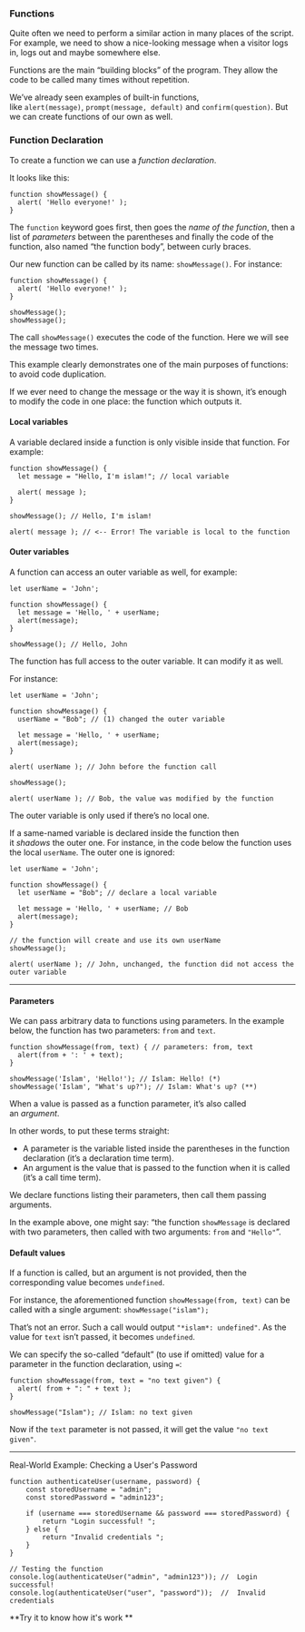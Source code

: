 ### Functions

Quite often we need to perform a similar action in many places of the script.
For example, we need to show a nice-looking message when a visitor logs in, logs out and maybe somewhere else.

Functions are the main “building blocks” of the program. They allow the code to be called many times without repetition.

We’ve already seen examples of built-in functions, like `alert(message)`, `prompt(message, default)` and `confirm(question)`. But we can create functions of our own as well.

### Function Declaration

To create a function we can use a _function declaration_.

It looks like this:
```
function showMessage() {
  alert( 'Hello everyone!' );
}
```

The `function` keyword goes first, then goes the _name of the function_, then a list of _parameters_ between the parentheses and finally the code of the function, also named “the function body”, between curly braces.

Our new function can be called by its name: `showMessage()`.
For instance:
```
function showMessage() {
  alert( 'Hello everyone!' );
}

showMessage();
showMessage();
```

The call `showMessage()` executes the code of the function. Here we will see the message two times.

This example clearly demonstrates one of the main purposes of functions: to avoid code duplication.

If we ever need to change the message or the way it is shown, it’s enough to modify the code in one place: the function which outputs it.


#### Local variables

A variable declared inside a function is only visible inside that function.
For example:
```
function showMessage() {
  let message = "Hello, I'm islam!"; // local variable

  alert( message );
}

showMessage(); // Hello, I'm islam!

alert( message ); // <-- Error! The variable is local to the function
```


#### Outer variables

A function can access an outer variable as well, for example:
```
let userName = 'John';

function showMessage() {
  let message = 'Hello, ' + userName;
  alert(message);
}

showMessage(); // Hello, John
```
The function has full access to the outer variable. It can modify it as well.

For instance:
```
let userName = 'John';

function showMessage() {
  userName = "Bob"; // (1) changed the outer variable

  let message = 'Hello, ' + userName;
  alert(message);
}

alert( userName ); // John before the function call

showMessage();

alert( userName ); // Bob, the value was modified by the function
```
The outer variable is only used if there’s no local one.

If a same-named variable is declared inside the function then it _shadows_ the outer one. For instance, in the code below the function uses the local `userName`. The outer one is ignored:
```
let userName = 'John';

function showMessage() {
  let userName = "Bob"; // declare a local variable

  let message = 'Hello, ' + userName; // Bob
  alert(message);
}

// the function will create and use its own userName
showMessage();

alert( userName ); // John, unchanged, the function did not access the outer variable
```

---

#### Parameters

We can pass arbitrary data to functions using parameters.
In the example below, the function has two parameters: `from` and `text`.
```
function showMessage(from, text) { // parameters: from, text
  alert(from + ': ' + text);
}

showMessage('Islam', 'Hello!'); // Islam: Hello! (*)
showMessage('Islam', "What's up?"); // Islam: What's up? (**)
```

When a value is passed as a function parameter, it’s also called an _argument_.

In other words, to put these terms straight:

- A parameter is the variable listed inside the parentheses in the function declaration (it’s a declaration time term).
- An argument is the value that is passed to the function when it is called (it’s a call time term).

We declare functions listing their parameters, then call them passing arguments.

In the example above, one might say: “the function `showMessage` is declared with two parameters, then called with two arguments: `from` and `"Hello"`”.

#### Default values

If a function is called, but an argument is not provided, then the corresponding value becomes `undefined`.

For instance, the aforementioned function `showMessage(from, text)` can be called with a single argument:
`showMessage("islam");`

That’s not an error. Such a call would output `"*islam*: undefined"`. As the value for `text` isn’t passed, it becomes `undefined`.

We can specify the so-called “default” (to use if omitted) value for a parameter in the function declaration, using `=`:
```
function showMessage(from, text = "no text given") {
  alert( from + ": " + text );
}

showMessage("Islam"); // Islam: no text given
```
Now if the `text` parameter is not passed, it will get the value `"no text given"`.

---

Real-World Example: Checking a User's Password
```
function authenticateUser(username, password) {
    const storedUsername = "admin";
    const storedPassword = "admin123";

    if (username === storedUsername && password === storedPassword) {
        return "Login successful! ";
    } else {
        return "Invalid credentials ";
    }
}

// Testing the function
console.log(authenticateUser("admin", "admin123")); //  Login successful!
console.log(authenticateUser("user", "password"));  //  Invalid credentials

```

**Try it to know how it's work **
